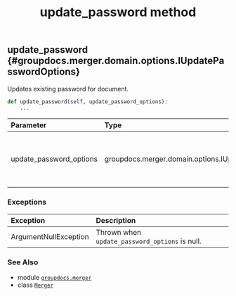﻿---
title: update_password method
second_title: GroupDocs.Merger for Python via .NET API References
description: 
type: docs
url: /python-net/groupdocs.merger/merger/update_password/
is_root: false
weight: 190
---

## update_password {#groupdocs.merger.domain.options.IUpdatePasswordOptions}

Updates existing password for document.



```python
def update_password(self, update_password_options):
    ...
```


| Parameter | Type | Description |
| :- | :- | :- |
| update_password_options | groupdocs.merger.domain.options.IUpdatePasswordOptions | The options for specifying the current/new passwords. |
### Exceptions
| Exception | Description |
| :- | :- |
| ArgumentNullException | Thrown when `update_password_options` is null. |





### See Also
* module [`groupdocs.merger`](../../)
* class [`Merger`](/merger/python-net/groupdocs.merger/merger)
